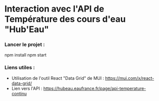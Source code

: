# Interaction avec l'API de Température des cours d'eau "Hub'Eau"

### Lancer le projet :
npm install
npm start

### Liens utiles :
* Utilisation de l'outil React "Data Grid" de MUI : https://mui.com/x/react-data-grid/
* Lien vers l'API : https://hubeau.eaufrance.fr/page/api-temperature-continu
